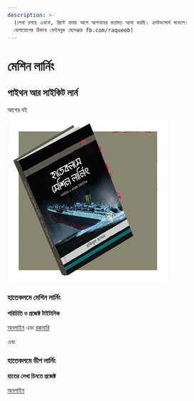 ```yaml
---
description: >-
  (লেখা চলছে এখনো, প্রিন্টে যাবার আগে আপনাদের মতামত আশা করছি। ক্রাউডসোর্স মডেলে।
  যোগাযোগের ঠিকানা ফেইসবুক মেসেঞ্জার fb.com/raqueeb)
---
```


# মেশিন লার্নিং

## পাইথন আর সাইকিট লার্ন

আগের বই

![&#x9AE;&#x9C7;&#x9B6;&#x9BF;&#x9A8; &#x9B2;&#x9BE;&#x9B0;&#x9CD;&#x9A8;&#x9BF;&#x982; &#x9AC;&#x987; ](.gitbook/assets/1.jpg)

### হাতেকলমে মেশিন লার্নিং

**পরিচিতি ও প্রজেক্ট টাইটানিক**

[অনলাইন](https://raqueeb.gitbooks.io/mlbook-titanic/) এবং [রকমারি](https://www.rokomari.com/book/160337/)


এবং 

### হাতেকলমে ডীপ লার্নিং

**হাতের লেখা চিনতে প্রজেক্ট**

[অনলাইন](https://raqueeb.gitbooks.io/deep-learning/)

## 

